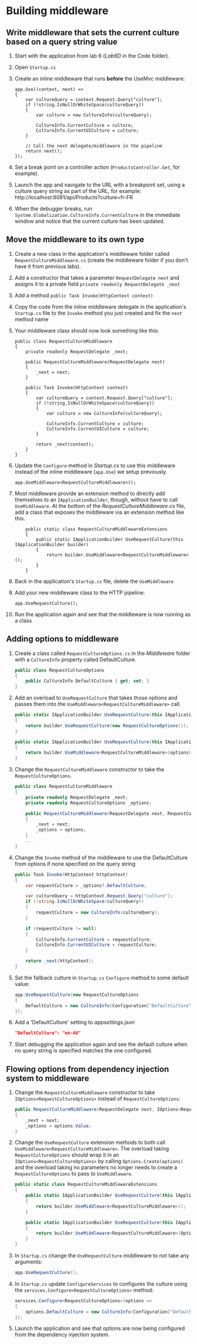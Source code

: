 
# Building middleware

## Write middleware that sets the current culture based on a query string value
1. Start with the application from lab 6 (*Lab6D* in the Code folder).
1. Open `Startup.cs`
1. Create an inline middleware that runs **before** the UseMvc middleware:
  
    ``` CSharp
    app.Use((context, next) =>
    {
        var cultureQuery = context.Request.Query["culture"];
        if (!string.IsNullOrWhiteSpace(cultureQuery))
        {
            var culture = new CultureInfo(cultureQuery);

            CultureInfo.CurrentCulture = culture;
            CultureInfo.CurrentUICulture = culture;
        }
        
        // Call the next delegate/middleware in the pipeline
        return next();
    });
    ```
1. Set a break point on a controller action (`ProductsController.Get`, for 
example).
1. Launch the app and navigate to the URL with a breakpoint set, using a 
culture query string as part of the URL, for example: 
http://localhost:8081/api/Products?culture=fr-FR
1. When the debugger breaks, run 
`System.Globalization.CultureInfo.CurrentCulture` in the immediate window and 
notice that the current culture has been updated.

## Move the middleware to its own type
1. Create a new class in the application's middleware folder called 
`RequestCultureMiddleware.cs` (create the middleware folder if you don't have 
it from previous labs).
1. Add a constructor that takes a parameter `RequestDelegate next` and 
assigns it to a private field `private readonly RequestDelegate _next`
1. Add a method `public Task Invoke(HttpContext context)`
1. Copy the code from the inline middleware delegate in the application's 
`Startup.cs` file to the `Invoke` method you just created and fix the 
`next` method name
1. Your middleware class should now look something like this:

    ```CSharp
    public class RequestCultureMiddleware
    {
        private readonly RequestDelegate _next;
    
        public RequestCultureMiddleware(RequestDelegate next)
        {
            _next = next;
        }
    
        public Task Invoke(HttpContext context)
        {
            var cultureQuery = context.Request.Query["culture"];
            if (!string.IsNullOrWhiteSpace(cultureQuery))
            {
                var culture = new CultureInfo(cultureQuery);

                CultureInfo.CurrentCulture = culture;
                CultureInfo.CurrentUICulture = culture;
            }
    
            return _next(context);
        }
    }
    ```
1. Update the `Configure` method in *Startup.cs* to use this middleware 
instead of the inline middleware (`app.Use`) we setup previously.
    ```CSharp
    app.UseMiddleware<RequestCultureMiddleware>();
    ```

1. Most middleware provide an extension method to directly add themselves 
to an `IApplicationBuilder`, though, without have to call `UseMiddleware`. 
At the bottom of the *RequestCultureMiddleware.cs* file, add a class that 
exposes the middleware via an extension method like this.

    ```CSharp
        public static class RequestCultureMiddlewareExtensions
        {
            public static IApplicationBuilder UseRequestCulture(this IApplicationBuilder builder)
            {
                return builder.UseMiddleware<RequestCultureMiddleware>();
            }
        }
    ```
  
1. Back in the application's `Startup.cs` file, delete the `UseMiddleware`
1. Add your new middleware class to the HTTP pipeline:

    ```CSharp
    app.UseRequestCulture();
    ```
  
1. Run the application again and see that the middleware is now running as a 
class

## Adding options to middleware
1. Create a class called `RequestCultureOptions.cs` in the *Middleware* 
folder with a 
`CultureInfo` property called DefaultCulture.

    ```C#
    public class RequestCultureOptions
    {
        public CultureInfo DefaultCulture { get; set; }
    }
    ```
1. Add an overload to `UseRequestCulture` that takes those options and passes 
them into the `UseMiddleware<RequestCultureMiddleware>` call.

    ```C#
    public static IApplicationBuilder UseRequestCulture(this IApplicationBuilder builder)
    {
        return builder.UseRequestCulture(new RequestCultureOptions());
    }

    public static IApplicationBuilder UseRequestCulture(this IApplicationBuilder builder, RequestCultureOptions options)
    {
        return builder.UseMiddleware<RequestCultureMiddleware>(options);
    }
    ```
1. Change the `RequestCultureMiddleware` constructor to take the 
`RequestCultureOptions`.

    ```C#
    public class RequestCultureMiddleware
    {
        private readonly RequestDelegate _next;
        private readonly RequestCultureOptions _options;

        public RequestCultureMiddleware(RequestDelegate next, RequestCultureOptions options)
        {
            _next = next;
            _options = options;
        }
        ...
    }
    ```
  
1. Change the `Invoke` method of the middleware to use the DefaultCulture 
from options if none specified on the query string

    ```C#
    public Task Invoke(HttpContext httpContext)
    {
        var requestCulture = _options?.DefaultCulture;

        var cultureQuery = httpContext.Request.Query["culture"];
        if (!string.IsNullOrWhiteSpace(cultureQuery))
        {
            requestCulture = new CultureInfo(cultureQuery);
        }

        if (requestCulture != null)
        {
            CultureInfo.CurrentCulture = requestCulture;
            CultureInfo.CurrentUICulture = requestCulture;
        }

        return _next(httpContext);
    }
    ```
1. Set the fallback culture in `Startup.cs` `Configure` method to some 
default value:

    ```C#
    app.UseRequestCulture(new RequestCultureOptions
    {
        DefaultCulture = new CultureInfo(Configuration["DefaultCulture"] ?? "en-GB")
    });
    ```
1. Add a 'DefaultCulture' setting to *appsettings.json*
    ```json
    "DefaultCulture": "en-AU"
    ```
1. Start debugging the application again and see the default culture when no 
query string is specified matches the one configured.

## Flowing options from dependency injection system to middleware

1. Change the `RequestCultureMiddleware` constructor to take 
`IOptions<RequestCultureOptions>` instead of `RequestCultureOptions`:
  
    ```C#
    public RequestCultureMiddleware(RequestDelegate next, IOptions<RequestCultureOptions> options)
    {
        _next = next;
        _options = options.Value;
    }
    ```
  
1. Change the `UseRequestCulture` extension methods to both call 
`UseMiddleware<RequestCultureMiddleware>`. The overload taking 
`RequestCultureOptions` should wrap it in an `IOptions<RequestCultureOptions>` 
by calling `Options.Create(options)` and the overload taking no parameters no 
longer needs to create a `RequestCultureOptions` to pass to `UseMiddleware`.

    ```C#
    public static class RequestCultureMiddlewareExtensions
    {
        public static IApplicationBuilder UseRequestCulture(this IApplicationBuilder builder)
        {
            return builder.UseMiddleware<RequestCultureMiddleware>();
        }

        public static IApplicationBuilder UseRequestCulture(this IApplicationBuilder builder, RequestCultureOptions options)
        {
            return builder.UseMiddleware<RequestCultureMiddleware>(Options.Create(options));
        }
    }
    ```
1. In `Startup.cs` change the `UseRequestCulture` middleware to not take any 
arguments:

    ```C#
    app.UseRequestCulture();
    ```

1. In `Startup.cs` update `ConfigureServices` to configures the culture using 
the `services.Configure<RequestCultureOptions>` method:

    ```C#
    services.Configure<RequestCultureOptions>(options =>
    {
        options.DefaultCulture = new CultureInfo(Configuration["DefaultCulture"] ?? "en-GB");
    });
    ```
  
1. Launch the application and see that options are now being configured from 
the dependency injection system.
